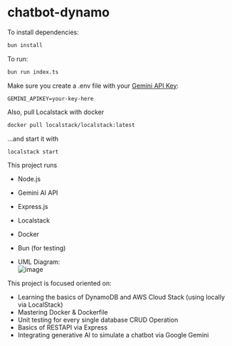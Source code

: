 # chatbot-dynamo

To install dependencies:

```bash
bun install
```

To run:

```bash
bun run index.ts
```

Make sure you create a .env file with your [Gemini API Key](https://ai.google.dev/tutorials/setup):

```env
GEMINI_APIKEY=your-key-here
```

Also, pull Localstack with docker

```bash
docker pull localstack/localstack:latest
```

...and start it with

```bash
localstack start
```

This project runs 
- Node.js
- Gemini AI API
- Express.js
- Localstack
- Docker
- Bun (for testing)

- UML Diagram:\
  ![image](https://github.com/iamgriffon/chatbot-dynamodb/assets/55361396/6ab627cf-09a5-4a87-96c6-deca9969168c)


This project is focused oriented on:
- Learning the basics of DynamoDB and AWS Cloud Stack (using locally via LocalStack)
- Mastering Docker & Dockerfile
- Unit testing for every single database CRUD Operation
- Basics of RESTAPI via Express
- Integrating generative AI to simulate a chatbot via Google Gemini
